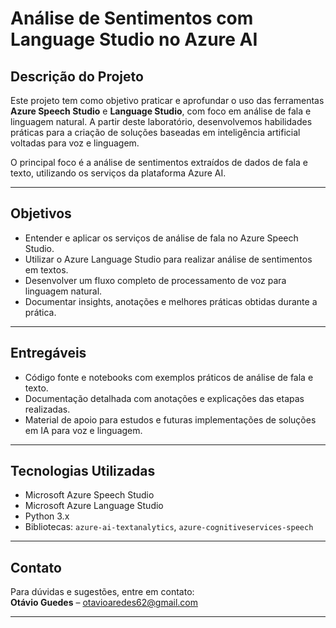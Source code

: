 # Análise de Sentimentos com Language Studio no Azure AI

## Descrição do Projeto

Este projeto tem como objetivo praticar e aprofundar o uso das ferramentas **Azure Speech Studio** e **Language Studio**, com foco em análise de fala e linguagem natural. A partir deste laboratório, desenvolvemos habilidades práticas para a criação de soluções baseadas em inteligência artificial voltadas para voz e linguagem.

O principal foco é a análise de sentimentos extraídos de dados de fala e texto, utilizando os serviços da plataforma Azure AI.

---

## Objetivos

- Entender e aplicar os serviços de análise de fala no Azure Speech Studio.
- Utilizar o Azure Language Studio para realizar análise de sentimentos em textos.
- Desenvolver um fluxo completo de processamento de voz para linguagem natural.
- Documentar insights, anotações e melhores práticas obtidas durante a prática.

---

## Entregáveis

- Código fonte e notebooks com exemplos práticos de análise de fala e texto.
- Documentação detalhada com anotações e explicações das etapas realizadas.
- Material de apoio para estudos e futuras implementações de soluções em IA para voz e linguagem.


---

## Tecnologias Utilizadas

- Microsoft Azure Speech Studio
- Microsoft Azure Language Studio
- Python 3.x
- Bibliotecas: `azure-ai-textanalytics`, `azure-cognitiveservices-speech`

---

## Contato

Para dúvidas e sugestões, entre em contato:  
**Otávio Guedes** – otavioaredes62@gmail.com

---
